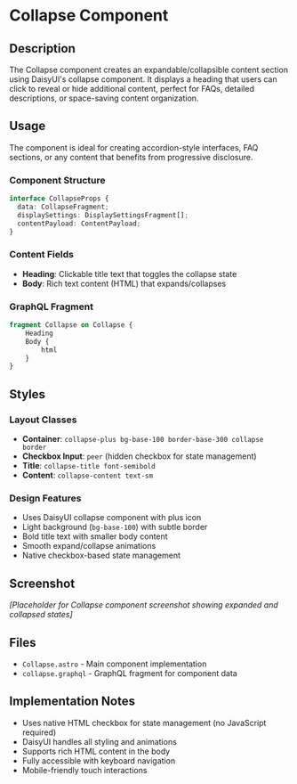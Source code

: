 # Collapse Component

## Description

The Collapse component creates an expandable/collapsible content section using DaisyUI's collapse component. It displays a heading that users can click to reveal or hide additional content, perfect for FAQs, detailed descriptions, or space-saving content organization.

## Usage

The component is ideal for creating accordion-style interfaces, FAQ sections, or any content that benefits from progressive disclosure.

### Component Structure

```typescript
interface CollapseProps {
  data: CollapseFragment;
  displaySettings: DisplaySettingsFragment[];
  contentPayload: ContentPayload;
}
```

### Content Fields

- **Heading**: Clickable title text that toggles the collapse state
- **Body**: Rich text content (HTML) that expands/collapses

### GraphQL Fragment

```graphql
fragment Collapse on Collapse {
    Heading
    Body {
        html
    }
}
```

## Styles

### Layout Classes
- **Container**: `collapse-plus bg-base-100 border-base-300 collapse border`
- **Checkbox Input**: `peer` (hidden checkbox for state management)
- **Title**: `collapse-title font-semibold`
- **Content**: `collapse-content text-sm`

### Design Features
- Uses DaisyUI collapse component with plus icon
- Light background (`bg-base-100`) with subtle border
- Bold title text with smaller body content
- Smooth expand/collapse animations
- Native checkbox-based state management

## Screenshot

*[Placeholder for Collapse component screenshot showing expanded and collapsed states]*

## Files

- `Collapse.astro` - Main component implementation
- `collapse.graphql` - GraphQL fragment for component data

## Implementation Notes

- Uses native HTML checkbox for state management (no JavaScript required)
- DaisyUI handles all styling and animations
- Supports rich HTML content in the body
- Fully accessible with keyboard navigation
- Mobile-friendly touch interactions